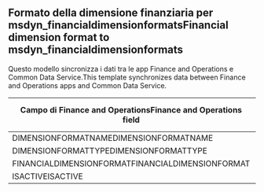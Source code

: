 ## <a name="financial-dimension-format-to-msdyn_financialdimensionformats"></a><span data-ttu-id="9e644-101">Formato della dimensione finanziaria per msdyn_financialdimensionformats</span><span class="sxs-lookup"><span data-stu-id="9e644-101">Financial dimension format to msdyn_financialdimensionformats</span></span>

<span data-ttu-id="9e644-102">Questo modello sincronizza i dati tra le app Finance and Operations e Common Data Service.</span><span class="sxs-lookup"><span data-stu-id="9e644-102">This template synchronizes data between Finance and Operations apps and Common Data Service.</span></span>

<span data-ttu-id="9e644-103">Campo di Finance and Operations</span><span class="sxs-lookup"><span data-stu-id="9e644-103">Finance and Operations field</span></span> | <span data-ttu-id="9e644-104">Tipo di mappa</span><span class="sxs-lookup"><span data-stu-id="9e644-104">Map type</span></span> | <span data-ttu-id="9e644-105">Altro campo di Dynamics 365</span><span class="sxs-lookup"><span data-stu-id="9e644-105">Other Dynamics 365 field</span></span> | <span data-ttu-id="9e644-106">Valore predefinito</span><span class="sxs-lookup"><span data-stu-id="9e644-106">Default value</span></span>
---|---|---|---
<span data-ttu-id="9e644-107">DIMENSIONFORMATNAME</span><span class="sxs-lookup"><span data-stu-id="9e644-107">DIMENSIONFORMATNAME</span></span> | = | <span data-ttu-id="9e644-108">msdyn_dimensionformatname</span><span class="sxs-lookup"><span data-stu-id="9e644-108">msdyn_dimensionformatname</span></span> | 
<span data-ttu-id="9e644-109">DIMENSIONFORMATTYPE</span><span class="sxs-lookup"><span data-stu-id="9e644-109">DIMENSIONFORMATTYPE</span></span> | >< | <span data-ttu-id="9e644-110">msdyn_dimensionformattype</span><span class="sxs-lookup"><span data-stu-id="9e644-110">msdyn_dimensionformattype</span></span> | 
<span data-ttu-id="9e644-111">FINANCIALDIMENSIONFORMAT</span><span class="sxs-lookup"><span data-stu-id="9e644-111">FINANCIALDIMENSIONFORMAT</span></span> | = | <span data-ttu-id="9e644-112">msdyn_financialdimensionformat</span><span class="sxs-lookup"><span data-stu-id="9e644-112">msdyn_financialdimensionformat</span></span> | 
<span data-ttu-id="9e644-113">ISACTIVE</span><span class="sxs-lookup"><span data-stu-id="9e644-113">ISACTIVE</span></span> | >< | <span data-ttu-id="9e644-114">msdyn_isactive</span><span class="sxs-lookup"><span data-stu-id="9e644-114">msdyn_isactive</span></span> | 
